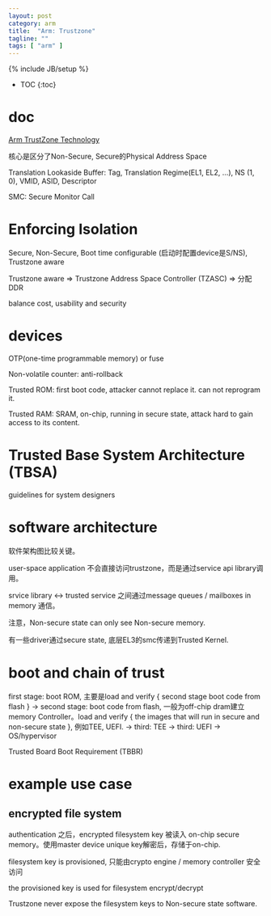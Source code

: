 ```yaml
---
layout: post
category: arm
title:  "Arm: Trustzone"
tagline: ""
tags: [ "arm" ] 
---
```

{% include JB/setup %}

* TOC
{:toc}

# doc

[Arm TrustZone Technology](https://developer.arm.com/ip-products/security-ip/trustzone)

核心是区分了Non-Secure, Secure的Physical Address Space

Translation Lookaside Buffer: Tag, Translation Regime(EL1, EL2, ...), NS (1, 0), VMID, ASID, Descriptor

SMC: Secure Monitor Call

# Enforcing Isolation

Secure, Non-Secure, Boot time configurable (启动时配置device是S/NS), Trustzone aware

Trustzone aware => Trustzone Address Space Controller (TZASC) => 分配DDR

balance cost, usability and security

# devices

OTP(one-time programmable memory) or fuse

Non-volatile counter: anti-rollback

Trusted ROM: first boot code, attacker cannot replace it. can not reprogram it.

Trusted RAM: SRAM, on-chip, running in secure state, attack hard to gain access to its content.


# Trusted Base System Architecture (TBSA)

guidelines for system designers


# software architecture

软件架构图比较关键。

user-space application 不会直接访问trustzone，而是通过service api library调用。

srvice library <-> trusted service 之间通过message queues / mailboxes in memory 通信。

注意，Non-secure state can only see Non-secure memory.

有一些driver通过secure state, 底层EL3的smc传递到Trusted Kernel. 

# boot and chain of trust

first stage: boot ROM, 主要是load and verify { second stage boot code from flash }
-> second stage: boot code from flash, 一般为off-chip dram建立memory Controller。load and verify { the images that will run in secure and non-secure state }, 例如TEE, UEFI.
-> third: TEE
-> third: UEFI -> OS/hypervisor

Trusted Board Boot Requirement (TBBR)

# example use case

## encrypted file system 

authentication 之后，encrypted filesystem key 被读入 on-chip secure memory。使用master device unique key解密后，存储于on-chip.

filesystem key is provisioned, 只能由crypto engine / memory controller 安全访问

the provisioned key is used for filesystem encrypt/decrypt

Trustzone  never expose the filesystem keys to Non-secure state software.

